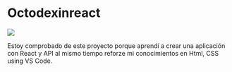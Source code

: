 # Octodexinreact

<img src="./src/components/images/OctoDexInReact.gi"></img>

Estoy comprobado de este proyecto porque aprendí a crear una aplicación con React y API al mismo tiempo reforze mi conocimientos en Html, CSS using VS Code.
